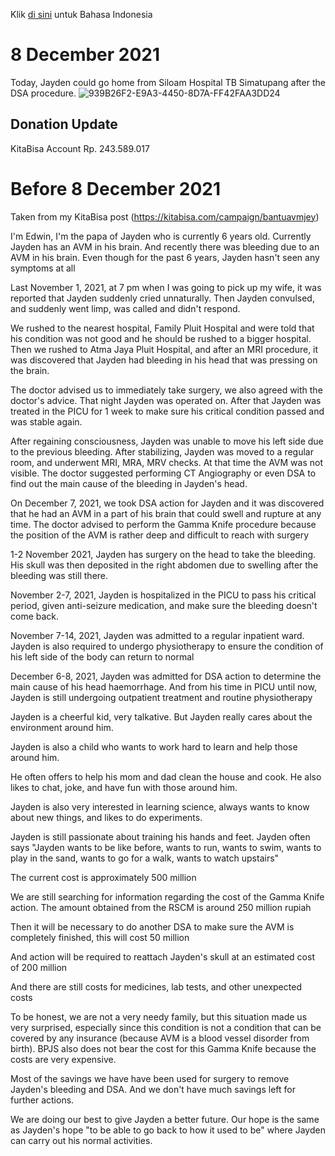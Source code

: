 Klik [di sini](https://edwinyoyada.github.io/jay-avm-update/) untuk Bahasa Indonesia

# 8 December 2021
Today, Jayden could go home from Siloam Hospital TB Simatupang after the DSA procedure.
![939B26F2-E9A3-4450-8D7A-FF42FAA3DD24](https://user-images.githubusercontent.com/5466522/145242676-f06092ea-7fcf-4fda-9e62-5e7fc9f6751c.JPG)

## Donation Update
KitaBisa Account Rp. 243.589.017


# Before 8 December 2021
Taken from my KitaBisa post (https://kitabisa.com/campaign/bantuavmjey)

I'm Edwin, I'm the papa of Jayden who is currently 6 years old. Currently Jayden has an AVM in his brain. And recently there was bleeding due to an AVM in his brain. Even though for the past 6 years, Jayden hasn't seen any symptoms at all


Last November 1, 2021, at 7 pm when I was going to pick up my wife, it was reported that Jayden suddenly cried unnaturally. Then Jayden convulsed, and suddenly went limp, was called and didn't respond.

We rushed to the nearest hospital, Family Pluit Hospital and were told that his condition was not good and he should be rushed to a bigger hospital. Then we rushed to Atma Jaya Pluit Hospital, and after an MRI procedure, it was discovered that Jayden had bleeding in his head that was pressing on the brain.

The doctor advised us to immediately take surgery, we also agreed with the doctor's advice. That night Jayden was operated on. After that Jayden was treated in the PICU for 1 week to make sure his critical condition passed and was stable again.

After regaining consciousness, Jayden was unable to move his left side due to the previous bleeding. After stabilizing, Jayden was moved to a regular room, and underwent MRI, MRA, MRV checks. At that time the AVM was not visible. The doctor suggested performing CT Angiography or even DSA  to find out the main cause of the bleeding in Jayden's head.


On December 7, 2021, we took DSA action for Jayden and it was discovered that he had an AVM in a part of his brain that could swell and rupture at any time. The doctor advised to perform the Gamma Knife procedure because the position of the AVM is rather deep and difficult to reach with surgery

1-2 November 2021, Jayden has surgery on the head to take the bleeding. His skull was then deposited in the right abdomen due to swelling after the bleeding was still there.

November 2-7, 2021, Jayden is hospitalized in the PICU to pass his critical period, given anti-seizure medication, and make sure the bleeding doesn't come back.


November 7-14, 2021, Jayden was admitted to a regular inpatient ward. Jayden is also required to undergo physiotherapy to ensure the condition of his left side of the body can return to normal

December 6-8, 2021, Jayden was admitted for DSA action to determine the main cause of his head haemorrhage. And from his time in PICU until now, Jayden is still undergoing outpatient treatment and routine physiotherapy

Jayden is a cheerful kid, very talkative. But Jayden really cares about the environment around him.

Jayden is also a child who wants to work hard to learn and help those around him.

He often offers to help his mom and dad clean the house and cook. He also likes to chat, joke, and have fun with those around him.

Jayden is also very interested in learning science, always wants to know about new things, and likes to do experiments.

Jayden is still passionate about training his hands and feet. Jayden often says "Jayden wants to be like before, wants to run, wants to swim, wants to play in the sand, wants to go for a walk, wants to watch upstairs"

The current cost is approximately 500 million

We are still searching for information regarding the cost of the Gamma Knife action. The amount obtained from the RSCM is around 250 million rupiah 

Then it will be necessary to do another DSA to make sure the AVM is completely finished, this will cost 50 million

And action will be required to reattach Jayden's skull at an estimated cost of 200 million

And there are still costs for medicines, lab tests, and other unexpected costs

To be honest, we are not a very needy family, but this situation made us very surprised, especially since this condition is not a condition that can be covered by any insurance (because AVM is a blood vessel disorder from birth). BPJS also does not bear the cost for this Gamma Knife because the costs are very expensive.

Most of the savings we have have been used for surgery to remove Jayden's bleeding and DSA. And we don't have much savings left for further actions.

We are doing our best to give Jayden a better future. Our hope is the same as Jayden's hope "to be able to go back to how it used to be" where Jayden can carry out his normal activities.
